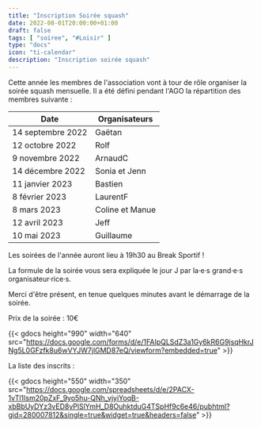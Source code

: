 ```yaml
---
title: "Inscription Soirée squash"
date: 2022-08-01T20:00:00+01:00
draft: false
tags: [ "soiree", "#Loisir" ]
type: "docs"
icon: "ti-calendar"
description: "Inscription soirée squash"
---
```


Cette année les membres de l'association vont à tour de rôle organiser la soirée squash mensuelle. Il a été défini pendant l'AGO la répartition des membres suivante :

| Date              | Organisateurs    |
|-------------------| -----------------|
| 14 septembre 2022 | Gaëtan           |
| 12 octobre 2022   | Rolf             |
| 9 novembre 2022   | ArnaudC          |
| 14 décembre 2022  | Sonia et Jenn    |
| 11 janvier 2023   | Bastien          |
| 8 février 2023    | LaurentF         |
| 8 mars 2023       | Coline  et Manue |
| 12 avril 2023     | Jeff             |
| 10 mai 2023       | Guillaume        |

Les soirées de l'année auront lieu à 19h30 au Break Sportif !

La formule de la soirée vous sera expliquée le jour J par la·e·s grand·e·s organisateur·rice·s.

Merci d'être présent, en tenue quelques minutes avant le démarrage de la soirée.

Prix de la soirée : 10€

{{< gdocs height="990" width="640" src="https://docs.google.com/forms/d/e/1FAIpQLSdZ3a1Gy6kR6G9jsqHkrJNg5L0GFzfk8u6wVYJW7jlGMD87eQ/viewform?embedded=true" >}}

La liste des inscrits :

{{< gdocs height="550" width="350" src="https://docs.google.com/spreadsheets/d/e/2PACX-1vTl1Ism20pZxF_9yo5hu-QNh_vjyiYoqB-xbBbUyDYz3vED8yPlSlYmH_D8OuhktduG4TSpHf9c6e46/pubhtml?gid=280007812&single=true&widget=true&headers=false" >}}
